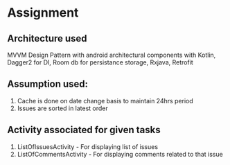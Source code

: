 # Assignment

## Architecture used
 MVVM Design Pattern with android architectural components with Kotlin, Dagger2 for DI, Room db for persistance storage,
 Rxjava, Retrofit


## Assumption used:
1. Cache is done on date change basis to maintain 24hrs period
1. Issues are sorted in latest order

## Activity associated for given tasks
1. ListOfIssuesActivity - For displaying list of issues
1. ListOfCommentsActivity - For displaying comments related to that issue




